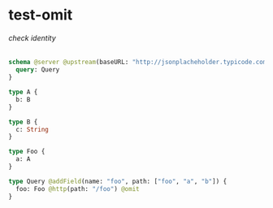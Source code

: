 # test-omit

###### check identity


```graphql @server
schema @server @upstream(baseURL: "http://jsonplacheholder.typicode.com") {
  query: Query
}

type A {
  b: B
}

type B {
  c: String
}

type Foo {
  a: A
}

type Query @addField(name: "foo", path: ["foo", "a", "b"]) {
  foo: Foo @http(path: "/foo") @omit
}
```
